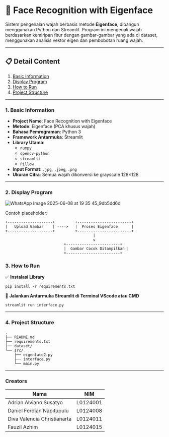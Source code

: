 # 🧠 Face Recognition with Eigenface

Sistem pengenalan wajah berbasis metode **Eigenface**, dibangun menggunakan Python dan Streamlit. Program ini mengenali wajah berdasarkan kemiripan fitur dengan gambar-gambar yang ada di dataset, menggunakan analisis vektor eigen dan pembobotan ruang wajah.

---

## 📋 Detail Content

1. [Basic Information](#1-basic-information)  
2. [Display Program](#2-display-program)  
3. [How to Run](#3-how-to-run)  
4. [Project Structure](#4-project-structure)

---

### 1. Basic Information

- **Project Name**: Face Recognition with Eigenface  
- **Metode**: Eigenface (PCA khusus wajah)  
- **Bahasa Pemrograman**: Python 3  
- **Framework Antarmuka**: Streamlit  
- **Library Utama**:
  - `numpy`
  - `opencv-python`
  - `streamlit`
  - `Pillow`
- **Input Format**: `.jpg`, `.jpeg`, `.png`
- **Ukuran Citra**: Semua wajah dikonversi ke grayscale 128×128

---

### 2. Display Program
![WhatsApp Image 2025-06-08 at 19 35 45_9db5dd6d](https://github.com/user-attachments/assets/b67a9dec-bf8e-4cbf-b266-f07ee8b84bdd)


Contoh placeholder:

```text
+--------------------+         +------------------------+
|   Upload Gambar    | ---->   |  Proses Eigenface      |
+--------------------+         +------------------------+
                                       |
                                       v
                          +------------------------+
                          |  Gambar Cocok Ditampilkan |
                          +------------------------+

```
### 3. How to Run 
✅ **Instalasi Library**
```text
pip install -r requirements.txt
```

🚀 **Jalankan Antarmuka Streamlit di Terminal VScode atau CMD**
```text
streamlit run interface.py
```

---
### 4. Project Structure
```text
.
├── README.md 
├── requirements.txt 
├── dataset/ 
└── src/ 
    ├── eigenface2.py 
    ├── interface.py
    └── main.py 
```

---

### Creators 
| Nama                         | NIM     |
|-----------------------------|---------|
| Adrian Alviano Susatyo      | L0124001|
| Daniel Ferdian Napitupulu   | L0124008|
| Diva Valencia Christianarta | L0124011|
| Fauzil Azhim                | L0124015|

